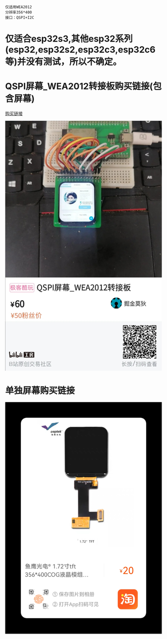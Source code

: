 ```
仅适用WEA2012
分辨率356*400
接口：QSPI+I2C
```

# 仅适合esp32s3,其他esp32系列(esp32,esp32s2,esp32c3,esp32c6等)并没有测试，所以不确定。

# QSPI屏幕_WEA2012转接板购买链接(包含屏幕)

[购买链接](https://mall.bilibili.com/neul-next/index.html?page=mall-up_itemDetail&noTitleBar=1&itemsId=1103222126&from=items_share&msource=items_share)

![blibli](./images/MAGICSNAPSHOT_1692697889556.jpg)

# 单独屏幕购买链接

![tb_image](./images/tb_image_share_1692698298762.jpg)